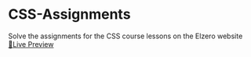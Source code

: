 # CSS-Assignments
Solve the assignments for the CSS course lessons on the Elzero website
[🔗Live Preview](https://asmaw-pro.github.io/CSS-Assignments/)
